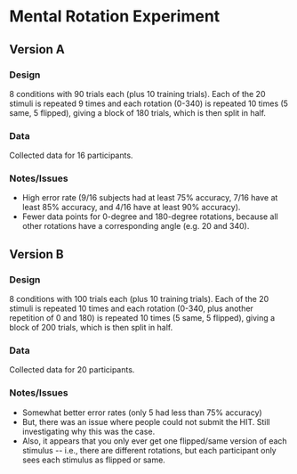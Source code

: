 # Mental Rotation Experiment

## Version A

### Design

8 conditions with 90 trials each (plus 10 training trials). Each of
the 20 stimuli is repeated 9 times and each rotation (0-340) is
repeated 10 times (5 same, 5 flipped), giving a block of 180 trials,
which is then split in half.

### Data

Collected data for 16 participants.

### Notes/Issues

* High error rate (9/16 subjects had at least 75% accuracy, 7/16 have
  at least 85% accuracy, and 4/16 have at least 90% accuracy).
* Fewer data points for 0-degree and 180-degree rotations, because all
  other rotations have a corresponding angle (e.g. 20 and 340).

## Version B

### Design

8 conditions with 100 trials each (plus 10 training trials). Each of
the 20 stimuli is repeated 10 times and each rotation (0-340, plus
another repetition of 0 and 180) is repeated 10 times (5 same, 5
flipped), giving a block of 200 trials, which is then split in half.

### Data

Collected data for 20 participants.

### Notes/Issues

* Somewhat better error rates (only 5 had less than 75% accuracy)
* But, there was an issue where people could not submit the HIT. Still
  investigating why this was the case.
* Also, it appears that you only ever get one flipped/same version of
  each stimulus -- i.e., there are different rotations, but each
  participant only sees each stimulus as flipped or same.
